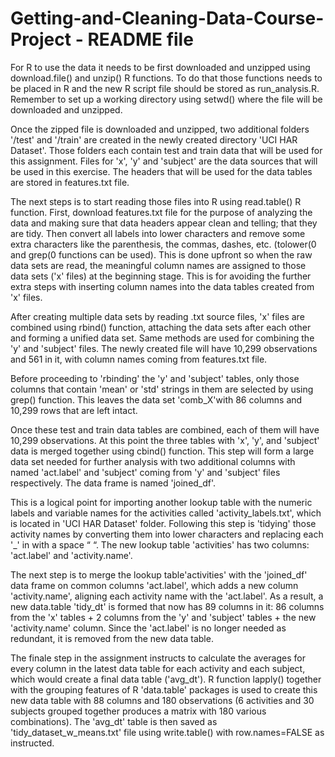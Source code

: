 # Getting-and-Cleaning-Data-Course-Project - README file
For R to use the data it needs to be first downloaded and unzipped using download.file() and unzip() R functions. To do that those functions needs to be placed in R and the new R script file should be stored as run_analysis.R. Remember to set up a working directory using setwd() where the file will be downloaded and unzipped.

Once the zipped file is downloaded and unzipped, two additional folders '/test' and '/train' are created in the newly created directory 'UCI HAR Dataset'. Those folders each contain test and train data that will be used for this assignment.  Files for 'x', 'y' and 'subject' are the data sources that will be used in this exercise. The headers that will be used for the data tables are stored in features.txt file.

The next steps is to start reading those files into R using read.table() R function.
First, download features.txt file for the purpose of analyzing the data and making sure that data headers appear clean and telling; that they are tidy. Then convert all labels into lower characters and remove some extra characters like the parenthesis, the commas, dashes, etc. (tolower(0 and grep(0 functions can be used). This is done upfront so when the raw data sets are read, the meaningful column names are assigned to those data sets ('x' files) at the beginning stage. This is for avoiding the further extra steps with inserting column names into the data tables created from 'x' files.

After creating multiple data sets by reading .txt source files, 'x' files are combined using rbind() function, attaching the data sets after each other and forming a unified data set. Same methods are used for combining the 'y' and 'subject' files. The newly created file will have 10,299 observations and 561 in it, with column names coming from features.txt file.

Before proceeding to 'rbinding' the 'y' and 'subject' tables, only those columns that contain 'mean' or 'std' strings in them are selected by using grep() function. This leaves the data set 'comb_X'with 86 columns and 10,299 rows that are left intact.

Once these test and train data tables are combined, each of them will have 10,299 observations. At this point the three tables with 'x', 'y', and 'subject' data is merged  together using cbind() function. This step will form a large data set needed for further analysis with two additional columns with named 'act.label' and 'subject' coming from 'y' and 'subject' files respectively. The data frame is named 'joined_df'.

This is a logical point for importing another lookup table with the numeric labels and variable names for the activities called 'activity_labels.txt', which is located in 'UCI HAR Dataset' folder. Following this step is 'tidying' those activity names by converting them into lower characters and replacing  each '_' in  with a space “ “. The new lookup table 'activities' has two columns: 'act.label' and 'activity.name'.

The next step is to merge the lookup table'activities' with the 'joined_df' data frame on common columns 'act.label', which adds a new column 'activity.name', aligning each activity name with the 'act.label'. As a result, a new data.table 'tidy_dt' is formed that now has 89 columns in it: 86 columns from the 'x' tables + 2 columns from the 'y' and 'subject' tables + the new 'activity.name' column. Since the 'act.label' is no longer needed as redundant, it is removed from the new data table.

The finale step in the assignment instructs to calculate the averages for every column in the latest data table for each activity and each subject, which would create a final data table ('avg_dt'). R function lapply() together with the grouping features of R 'data.table' packages is used to create this new data table with 88 columns and 180 observations (6 activities and 30 subjects grouped together produces  a matrix with 180 various combinations). The 'avg_dt' table is then saved as 'tidy_dataset_w_means.txt' file using write.table() with row.names=FALSE as instructed.
